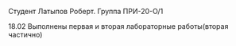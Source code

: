 Студент Латыпов Роберт. Группа ПРИ-20-О/1

18.02 Выполнены первая и вторая лабораторные работы(вторая частично)
